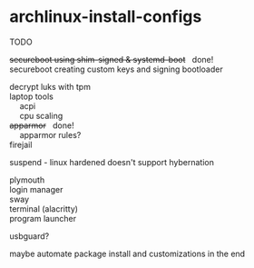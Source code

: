 # archlinux-install-configs

TODO <br/>

~~secureboot using shim-signed & systemd-boot~~ &nbsp; done! <br />
secureboot creating custom keys and signing bootloader <br />

decrypt luks with tpm <br />
laptop tools <br />
&emsp; acpi <br />
&emsp; cpu scaling <br />
~~apparmor~~ &nbsp; done! <br />
&emsp; apparmor rules? <br />
firejail <br />

suspend - linux hardened doesn't support hybernation <br />

plymouth <br />
login manager <br />
sway <br />
   terminal (alacritty) <br />
   program launcher <br />

usbguard? <br >

maybe automate package install and customizations in the end
